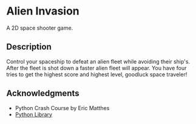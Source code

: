# Alien Invasion
A 2D space shooter game.
## Description
Control your spaceship to defeat an alien fleet while avoiding their ship's. After the fleet is shot down a faster alien fleet will appear. You have four tries to get the highest score and highest level, goodluck space traveler!
## Acknowledgments
* Python Crash Course by Eric Matthes
* [Python Library](https://pymotw.com/3/py-modindex.html)
